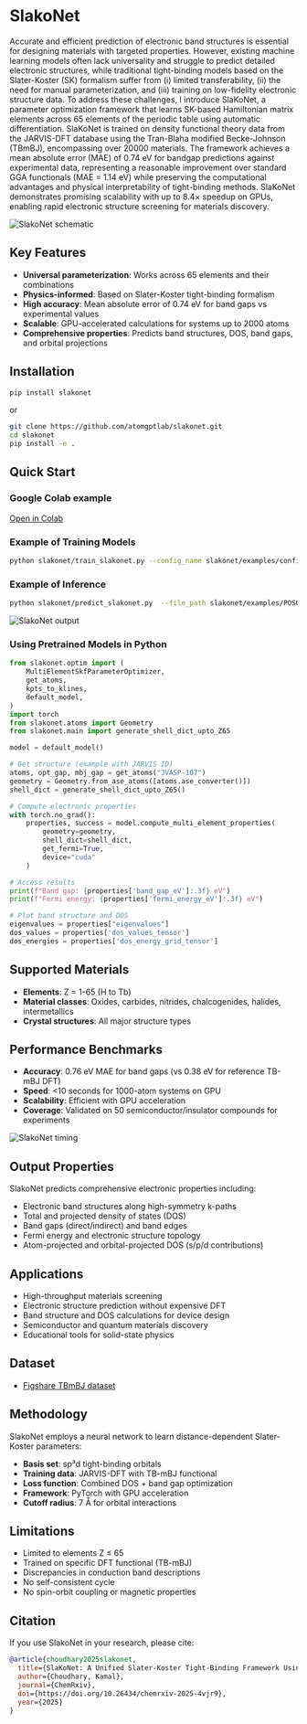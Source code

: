 # SlakoNet

Accurate and efficient prediction of electronic band structures is essential for designing materials with targeted properties. However, existing machine learning models often lack universality and struggle to predict detailed electronic structures, while traditional tight-binding models based on the Slater-Koster (SK) formalism suffer from (i) limited transferability, (ii) the need for manual parameterization, and (iii) training on low-fidelity electronic structure data. To address these challenges, I introduce SlaKoNet, a parameter optimization framework that learns SK-based Hamiltonian matrix elements across 65 elements of the periodic table using automatic differentiation. SlaKoNet is trained on density functional theory data from the JARVIS-DFT database using the Tran-Blaha modified Becke-Johnson (TBmBJ), encompassing over 20000 materials. The framework achieves a mean absolute error (MAE) of 0.74 eV for bandgap predictions against experimental data, representing a reasonable improvement over standard GGA functionals (MAE = 1.14 eV) while preserving the computational advantages and physical interpretability of tight-binding methods. SlaKoNet demonstrates promising scalability with up to 8.4× speedup on GPUs, enabling rapid electronic structure screening for materials discovery.


![SlakoNet schematic](https://github.com/atomgptlab/slakonet/blob/main/slakonet/examples/sk_schematic.png)

## Key Features

- **Universal parameterization**: Works across 65 elements and their combinations
- **Physics-informed**: Based on Slater-Koster tight-binding formalism
- **High accuracy**: Mean absolute error of 0.74 eV for band gaps vs experimental values
- **Scalable**: GPU-accelerated calculations for systems up to 2000 atoms
- **Comprehensive properties**: Predicts band structures, DOS, band gaps, and orbital projections

## Installation


```bash
pip install slakonet
```

or

```bash
git clone https://github.com/atomgptlab/slakonet.git
cd slakonet
pip install -e .
```

## Quick Start

### Google Colab example

[Open in Colab](https://colab.research.google.com/github/knc6/jarvis-tools-notebooks/blob/master/jarvis-tools-notebooks/slakonet_example.ipynb)

### Example of Training Models

```bash
python slakonet/train_slakonet.py --config_name slakonet/examples/config_example.json
```

### Example of Inference

```bash
python slakonet/predict_slakonet.py  --file_path slakonet/examples/POSCAR-JVASP-107.vasp
```

![SlakoNet output](https://github.com/atomgptlab/slakonet/blob/main/slakonet/examples/slakonet_bands_dos.png)

### Using Pretrained Models in Python

```python
from slakonet.optim import (
    MultiElementSkfParameterOptimizer,
    get_atoms,
    kpts_to_klines,
    default_model,
)
import torch
from slakonet.atoms import Geometry
from slakonet.main import generate_shell_dict_upto_Z65

model = default_model()

# Get structure (example with JARVIS ID)
atoms, opt_gap, mbj_gap = get_atoms("JVASP-107")  
geometry = Geometry.from_ase_atoms([atoms.ase_converter()])
shell_dict = generate_shell_dict_upto_Z65()

# Compute electronic properties
with torch.no_grad():
    properties, success = model.compute_multi_element_properties(
        geometry=geometry,
        shell_dict=shell_dict,
        get_fermi=True,
        device="cuda"
    )

# Access results
print(f"Band gap: {properties['band_gap_eV']:.3f} eV")
print(f"Fermi energy: {properties['fermi_energy_eV']:.3f} eV")

# Plot band structure and DOS
eigenvalues = properties["eigenvalues"]
dos_values = properties['dos_values_tensor']
dos_energies = properties['dos_energy_grid_tensor']
```

## Supported Materials

- **Elements**: Z = 1-65 (H to Tb)
- **Material classes**: Oxides, carbides, nitrides, chalcogenides, halides, intermetallics
- **Crystal structures**: All major structure types 

## Performance Benchmarks

- **Accuracy**: 0.76 eV MAE for band gaps (vs 0.38 eV for reference TB-mBJ DFT)
- **Speed**: <10 seconds for 1000-atom systems on GPU
- **Scalability**: Efficient with GPU acceleration
- **Coverage**: Validated on 50 semiconductor/insulator compounds for experiments

![SlakoNet timing](https://github.com/atomgptlab/slakonet/blob/main/slakonet/examples/timing.png)


## Output Properties

SlakoNet predicts comprehensive electronic properties including:

- Electronic band structures along high-symmetry k-paths
- Total and projected density of states (DOS)
- Band gaps (direct/indirect) and band edges
- Fermi energy and electronic structure topology
- Atom-projected and orbital-projected DOS (s/p/d contributions)

## Applications

- High-throughput materials screening
- Electronic structure prediction without expensive DFT
- Band structure and DOS calculations for device design
- Semiconductor and quantum materials discovery
- Educational tools for solid-state physics


## Dataset

- [Figshare TBmBJ dataset](https://figshare.com/projects/JARVIS-DFT_TBmBJ/84020)

## Methodology

SlakoNet employs a neural network to learn distance-dependent Slater-Koster parameters:
- **Basis set**: sp³d tight-binding orbitals
- **Training data**: JARVIS-DFT with TB-mBJ functional
- **Loss function**: Combined DOS + band gap optimization
- **Framework**: PyTorch with GPU acceleration
- **Cutoff radius**: 7 Å for orbital interactions

## Limitations

- Limited to elements Z ≤ 65
- Trained on specific DFT functional (TB-mBJ)
- Discrepancies in conduction band descriptions
- No self-consistent cycle
- No spin-orbit coupling or magnetic properties

## Citation

If you use SlakoNet in your research, please cite:

```bibtex
@article{choudhary2025slakonet,
  title={SlaKoNet: A Unified Slater-Koster Tight-Binding Framework Using Neural Network Infrastructure for the Periodic Table},
  author={Choudhary, Kamal},
  journal={ChemRxiv},
  doi={https://doi.org/10.26434/chemrxiv-2025-4vjr9},
  year={2025}
}
```

